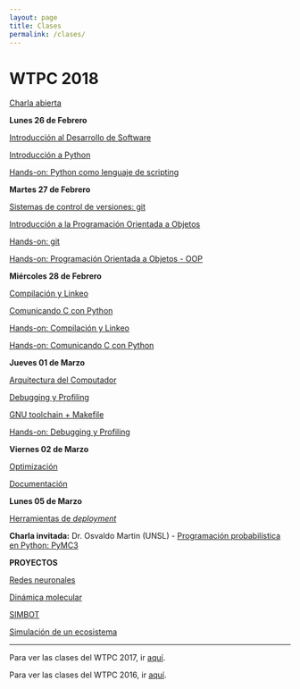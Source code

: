 ```yaml
---
layout: page
title: Clases
permalink: /clases/
---
```


# WTPC 2018

<!--Clases todavía no disponibles. Se irán subiendo a lo largo del workshop-->

[Charla abierta](/clases/2018/charla_abierta.pdf)


**Lunes 26 de Febrero**

[Introducción al Desarrollo de Software](/clases/2018/01_desarrollo_software.pdf)

[Introducción a Python](/clases/2018/02_intro_python.pdf)

[Hands-on: Python como lenguaje de scripting](https://github.com/wtpc/HO-python)



**Martes 27 de Febrero**

[Sistemas de control de versiones: git](/clases/2018/03_git.pdf)

[Introducción a la Programación Orientada a Objetos](/clases/2018/04_oop.pdf)

[Hands-on: git](http://github.com/wtpc/HOgit)

[Hands-on: Programación Orientada a Objetos - OOP](http://github.com/wtpc/HOoop_2018)


**Miércoles 28 de Febrero**

[Compilación y Linkeo](/clases/2018/05_linking_compiled.pdf)

[Comunicando C con Python](/clases/2018/06_linking_python.pdf)

[Hands-on: Compilación y Linkeo](http://github.com/wtpc/HOcompiled)

[Hands-on: Comunicando C con Python](http://github.com/wtpc/HOpython-compiled)


**Jueves 01 de Marzo**

[Arquitectura del Computador](/clases/2018/07_arquitectura.pdf)

[Debugging y Profiling](/clases/2018/08_debug_profile.pdf)

[GNU toolchain + Makefile](/clases/2018/09_gnu_makefile.pdf)

[Hands-on: Debugging y Profiling](http://github.com/wtpc/HOdebug-profile)


**Viernes 02 de Marzo**

[Optimización](/clases/2018/10_optimizacion.pdf)

[Documentación](/clases/2018/11_documentacion.pdf)


**Lunes 05 de Marzo**

[Herramientas de *deployment*](/clases/2018/12_deployment.pdf)

**Charla invitada:** Dr. Osvaldo Martin (UNSL) - [Programación probabilística en Python: PyMC3](/clases/2018/charlas_invitadas/OsvaldoMartin-PyMC3.zip)


<!--
**Martes 06 de Marzo**

**Charla invitada:** Edgard Alszyler (Fundación Sadosky)

**Charla invitada:** Leandro Lombardi (Fundación Sadosky)


**Miércoles 07 de Marzo**

[Estado del arte](/clases/2017/12_estado_del_arte.pdf)
[Programación en entornos paralelos: MPI](/clases/2017/11_MPI.pdf)

**Charla invitada:** Flavia Gómez Albarracín (IFLySiB - UNLP)



**Jueves 08 de Marzo**

**Charla invitada:** Natalio Krasnogor (Newcastle University) - *Apps* biologicas: como programar organismos vivos (modelos, herramientas, ejemplos)

**Charla invitada:** Natalio Krasnogor (Newcastle University) - Infraestructuras informaticas para el modelado 3D de colonias bacterianas y avances en la integracion de material biologico al *internet of things*



**Viernes 09 de Marzo**

**Charla invitada:** Alejandro Díaz-Caro (UNQ/CONICET) – Fundamentos de lenguajes de programación cuánticos

**Charla invitada:** Rodrigo Laje (UNQ/CONICET)




-->

**PROYECTOS**

[Redes neuronales](/clases/2018/proyectos/proyecto_redes.pdf)

[Dinámica molecular](/clases/2018/proyectos/proyecto_md.pdf)

[SIMBOT](/clases/2018/proyectos/proyecto_simbot.pdf)

[Simulación de un ecosistema](/clases/2018/proyectos/proyecto_ecosistema.pdf)


---------------------------------
Para ver las clases del WTPC 2017, ir [aquí](/clases/2017/).

Para ver las clases del WTPC 2016, ir [aquí](http://wp.df.uba.ar/wtpc/clases/2017/).

<!---

**Miércoles 08 de Marzo**

[GNU toolchain + Makefile](/clases/2017/13)

[Charla abierta]()



Esteban Mocskos: Computación de Alto Rendimiento: TUPAC
Martes 15 Marzo:

Diego Zea: Desarrollo de paquetes en lenguaje julia

Pablo Mininni: Programación en entornos masivamente paralelos
Miércoles 16 Marzo:

Gonzalo Sosa Rolón: Soluciones para la convivencia entre programadores y científicos

Saif Addin Ellafi: Big Data, Data Wrangling y modelos de riesgo crediticio

Xabier Anduaga | Gastón Romeo: Física de partículas en Wall Street

PabloHE: virtualenv
Jueves 17 Marzo:

PabloA: Herramientas GNU en línea de comandos

Ticiano Torres Peralta:  Multi-Agent Biorobotics Laboratory

Ariel Marín: Sistemas operativos en tiempo real: FreeRTOS
Viernes 18 Marzo:

Franco Bellomo: Simulaciones de MonteCarlo con TEN

Presentaciones de Grupos: Satélites

Presentaciones de Grupos: Pajaritos

Presentaciones de Grupos: Robot

Presentaciones de Grupos: Dinámica
-->
